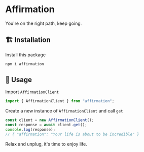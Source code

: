 # Affirmation

You're on the right path, keep going.

## 🏗️ Installation

Install this package

```bash
npm i affirmation
```

## 🚀 Usage

Import `AffirmationClient`

```ts
import { AffirmationClient } from "affirmation";
```

Create a new instance of `AffirmationClient` and call `get`

```ts
const client = new AffirmationClient();
const response = await client.get();
console.log(response);
// { "affirmation": "Your life is about to be incredible" }
```

Relax and unplug, it's time to enjoy life.